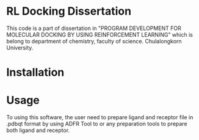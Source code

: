 # RL Docking Dissertation

This code is a part of dissertation in "PROGRAM DEVELOPMENT FOR MOLECULAR DOCKING BY USING REINFORCEMENT LEARNING" which is belong to department of chemistry, faculty of science. Chulalongkorn University.

# Installation


# Usage 
To using this software, the user need to prepare ligand and receptor file in .pdbqt format by using ADFR Tool to or any preparation tools to prepare both ligand and receptor.

